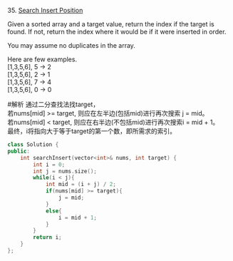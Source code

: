 35\. [Search Insert Position](https://leetcode.com/problems/search-insert-position/)

Given a sorted array and a target value, return the index if the target is found. If not, return the index where it would be if it were inserted in order.

You may assume no duplicates in the array.

Here are few examples.  
[1,3,5,6], 5 → 2  
[1,3,5,6], 2 → 1  
[1,3,5,6], 7 → 4  
[1,3,5,6], 0 → 0  

#解析
通过二分查找法找target，  
若nums[mid] >= target, 则应在左半边(包括mid)进行再次搜索 j = mid。  
若nums[mid] < target, 则应在右半边(不包括mid)进行再次搜索i = mid + 1。  
最终，i将指向大于等于target的第一个数，即所需求的索引。

```cpp
class Solution {
public:
    int searchInsert(vector<int>& nums, int target) {
        int i = 0;
        int j = nums.size();
        while(i < j){
            int mid = (i + j) / 2;
            if(nums[mid] >= target){
                j = mid;
            }
            else{
                i = mid + 1;
            }
        }
        return i;
    }
};
```
